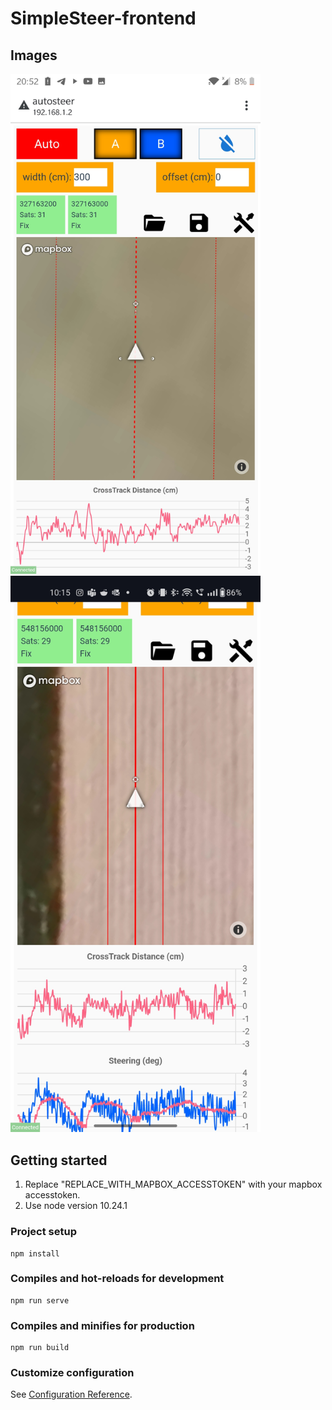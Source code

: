 # SimpleSteer-frontend
## Images

<img width="400" src="img/screenshot-1.jpg">
<img width="400" src="img/screenshot-2.jpg">

## Getting started

1) Replace "REPLACE_WITH_MAPBOX_ACCESSTOKEN" with your mapbox accesstoken.
2) Use node version 10.24.1

### Project setup
```
npm install
```

### Compiles and hot-reloads for development
```
npm run serve
```

### Compiles and minifies for production
```
npm run build
```

### Customize configuration
See [Configuration Reference](https://cli.vuejs.org/config/).
